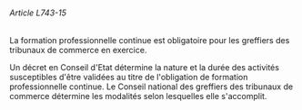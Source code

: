 ###### Article L743-15

La formation professionnelle continue est obligatoire pour les greffiers des tribunaux de commerce en exercice.

Un décret en Conseil d'Etat détermine la nature et la durée des activités susceptibles d'être validées au titre de l'obligation de formation professionnelle continue. Le Conseil national des greffiers des tribunaux de commerce détermine les modalités selon lesquelles elle s'accomplit.

